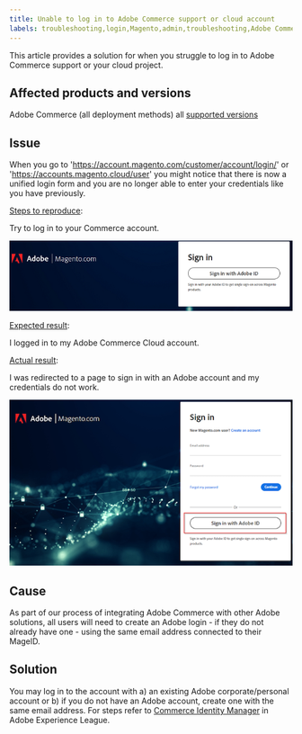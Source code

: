```yaml
---
title: Unable to log in to Adobe Commerce support or cloud account
labels: troubleshooting,login,Magento,admin,troubleshooting,Adobe Commerce,cloud infrastructure,on-premises
---
```


This article provides a solution for when you struggle to log in to Adobe Commerce support or your cloud project.

## Affected products and versions
Adobe Commerce (all deployment methods) all [supported versions](https://support.magento.com/hc/en-us/articles/360048550332#:~:text=all%20supported%20versions)

## Issue

When you go to 'https://account.magento.com/customer/account/login/' or 'https://accounts.magento.cloud/user' you might notice that there is now a unified login form and you are no longer able to enter your credentials like you have previously.

<ins>Steps to reproduce</ins>:

Try to log in to your Commerce account.

![adobe-login-one](assets/adobe-login-one.png)

<ins>Expected result</ins>:

I logged in to my Adobe Commerce Cloud account.

<ins>Actual result</ins>:

I was redirected to a page to sign in with an Adobe account and my credentials do not work.

![adobe-login-two](assets/adobe-login-two.png)


## Cause

As part of our process of integrating Adobe Commerce with other Adobe solutions, all users will need to create an Adobe login - if they do not already have one - using the same email address connected to their MageID.

## Solution

You may log in to the account with a) an existing Adobe corporate/personal account or b) if you do not have an Adobe account, create one with the same email address.
For steps refer to [Commerce Identity Manager](https://experienceleague.adobe.com/docs/commerce-admin/start/commerce-account/commerce-identity-manager.html?lang=en) in Adobe Experience League.
